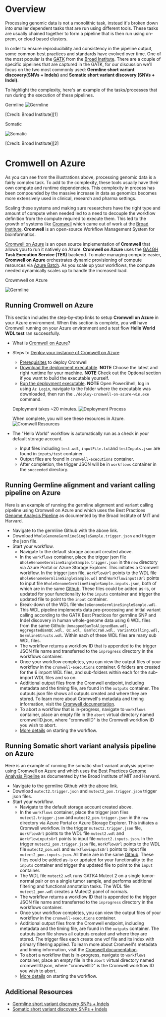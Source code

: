 # Overview

Processing genomic data is not a monolithic task, instead it's broken down into smaller dependent tasks that are run using different tools. These tasks are usually chained together to form a pipeline that is then run using on-prem, or cloud based clusters.

In order to ensure reproducibility and consistency in the pipeline output, some common best practices and standards have evolved over time. One of the most popular is the [GATK](https://gatk.broadinstitute.org/hc/en-us) from the [Broad Institute](https://www.broadinstitute.org/). There are a couple of specific pipelines that are captured in the GATK, for our discussion we'll focus on the two most commonly used: **Germline short variant discovery(SNVs + Indels)** and **Somatic short variant discovery (SNVs + Indel)**.

To highlight the complexity, here's an example of the tasks/processes that run during the execution of these pipelines.

Germline
![Germline](./../99-Images/cromwell_germline_short.png)

[Credit: Broad Institute][1]

Somatic

![Somatic](./../99-Images/cromwell_somatic_short.png)

[Credit: Broad Institute][2]


# Cromwell on Azure
As you can see from the illustrations above, processing genomic data is a fairly complex task. To add to the complexity, these tools usually have their own compute and runtime dependencies. This complexity in process has been compounded by the massive increase in data as genomics becomes more extensively used in clinical, research and pharma settings.

Scaling these systems and making sure researchers have the right type and amount of compute when needed led to a need to decouple the workflow definition from the compute required to execute them. This led to the growth of systems like [Cromwell](https://github.com/broadinstitute/cromwell) which came out of work at the [Broad Institute](https://www.broadinstitute.org/). **Cromwell** is an open-source Workflow Management System for bioinformatics.

[Cromwell on Azure](https://github.com/microsoft/CromwellOnAzure#Cromwell-on-Azure) is an open source implementation of **Cromwell** that allows you to run it natively on Azure. **Cromwell on Azure** uses the [GA4GH](https://github.com/ga4gh/wiki/wiki) **Task Execution Service (TES)** backend. To make managing compute easier, **Cromwell on Azure** orchestrates dynamic provisioning of compute resources via [Azure Batch](https://azure.microsoft.com/en-us/services/batch/). As you scale up your workflows, the compute needed dynamically scales up to handle the increased load.

Crowmwell on Azure

![Germline](./../99-Images/cromwell_azure.png)

## Running Cromwell on Azure

This section includes the step-by-step links to setup **Cromwell on Azure** in your Azure environment. When this section is complete, you will have Cromwell running on your Azure environment and a test flow **Hello World WDL test** ran successfully.

- What is [Cromwell on Azure](https://github.com/microsoft/CromwellOnAzure#cromwell-on-azure)?
- Steps to [Deploy your instance of Cromwell on Azure](https://github.com/microsoft/CromwellOnAzure#deploy-your-instance-of-cromwell-on-azure)
    - [Prerequisites](https://github.com/microsoft/CromwellOnAzure#prerequisites) to deploy Cromwell
    - [Download the deployment executable](https://github.com/microsoft/CromwellOnAzure#download-the-deployment-executable). **NOTE** Choose the latest and right runtime for your machine.
      **NOTE** Check out the Optional section if you want to build the executable yourself.
    - [Run the deployment executable](https://github.com/microsoft/CromwellOnAzure#run-the-deployment-executable). **NOTE** Open PowerShell, log in using `Az Login`, navigate to the folder where the executable was downloaded, then run the `./deploy-cromwell-on-azure-win.exe` command.

    Deployment takes ~20 minutes.
    ![Deployment Process](./../99-Images/cromwell-deploy.png)

    When complete, you will see these resources in Azure.
    ![Cromwell Resources](./../99-Images/cromwell_resources.png)
- The "Hello World" workflow is automatically run as a check in your default storage account.
    - Input files including `test.wdl`, `inputFile.txt`and `testInputs.json` are found in `inputs/test` container.
    - Output files are found in `cromwell-executions` container.
    - After completion, the trigger JSON will be in `workflows` container in the `succeeded` directory.

## Running Germline alignment and variant calling pipeline on Azure

Here is an example of running the germline alignment and variant calling pipeline using Cromwell on Azure and which uses the Best Practices [Genome Analysis Pipeline](https://github.com/microsoft/gatk4-genome-processing-pipeline-azure#germline-alignment-and-variant-calling-pipeline-on-azure) as documented by the Broad Institute of MIT and Harvard.

- Navigate to the germline Github with the above link.
- Download `WholeGenomeGermlineSingleSample.trigger.json` and trigger the json file.
- Start your workflow.
    - Navigate to the default storage account created above.
    - In the `workflows` container, place the trigger json file `WholeGenomeGermlineSingleSample.trigger.json` in the `new` directory via Azure Portal or Azure Storage Explorer. This initiates a Cromwell workflow. In the trigger json file, `WorkflowUrl` points to the WDL file `WholeGenomeGermlineSingleSample.wdl` and `WorkflowinputsUrl` points to input file `WholeGenomeGermlineSingleSample.inputs.json`, both of which are in the same [Github](https://github.com/microsoft/gatk4-genome-processing-pipeline-azure#germline-alignment-and-variant-calling-pipeline-on-azure). These files could be added as-is, or updated for your functionality to the `inputs` container and trigger the updated file to point to the `input` container.
    - Break-down of the WDL file `WholeGenomeGermlineSingleSample.wdl`. This WDL pipeline implements data pre-processing and initial variant calling according to the GATK Best Practices for germline SNP and Indel discovery in human whole-genome data using 6 WDL files from the same Github: `UnmappedBamToAlignedBam.wdl, AggregatedBamQC.wdl, Qc.wdl, BamToCram.wdl, VariantCalling.wdl, GermlineStructs.wdl`. Within each of these WDL files are many sub WDL files.
    - The workflow returns a workflow ID that is appended to the trigger JSON file name and transferred to the `inprogress` directory in the workflows container.
    - Once your workflow completes, you can view the output files of your workflow in the `cromwell-executions` container. 6 folders are created for the 6 import WDL files, and sub-folders within each for the sub-import WDL files and so on.
    - Additional output files from the Cromwell endpoint, including metadata and the timing file, are found in the `outputs` container. The outputs.json file shows all outputs created and where they are stored. To learn more about Cromwell's metadata and timing information, visit the [Cromwell documentation](https://cromwell.readthedocs.io/en/stable/).
    - To abort a workflow that is in-progress, navigate to `workflows` container, place an empty file in the `abort` virtual directory named cromwellID.json, where "cromwellID" is the Cromwell workflow ID you wish to abort.
    - [More details](https://github.com/microsoft/CromwellOnAzure/blob/master/docs/managing-your-workflow.md/#start-your-workflow) on starting the workflow.

## Running Somatic short variant analysis pipeline on Azure

Here is an example of running the somatic short variant analysis pipeline using Cromwell on Azure and which uses the Best Practices [Genome Analysis Pipeline](https://github.com/microsoft/gatk4-somatic-snvs-indels-azure#somatic-short-variant-analysis-pipeline-on-azure) as documented by the Broad Institute of MIT and Harvard.

- Navigate to the germline Github with the above link.
- Download `mutect2.trigger.json` and `mutect2_pon.trigger.json` trigger json files.
- Start your workflow.
    - Navigate to the default storage account created above.
    - In the `workflows` container, place the trigger json files `mutect2.trigger.json` and `mutect2_pon.trigger.json` in the `new` directory via Azure Portal or Azure Storage Explorer. This initiates a Cromwell workflow. In the trigger `mutect2.trigger.json` file, `WorkflowUrl` points to the WDL file `mutect2.wdl` and `WorkflowinputsUrl` points to input file `mutect2.inputs.json`. In the trigger `mutect2_pon.trigger.json` file, `WorkflowUrl` points to the WDL file `mutect2_pon.wdl` and `WorkflowinputsUrl` points to input file `mutect2_pon.inputs.json`. All these are in the same [Github](https://github.com/microsoft/gatk4-somatic-snvs-indels-azure#somatic-short-variant-analysis-pipeline-on-azure). These files could be added as-is or updated for your functionality to the `inputs` container and trigger the updated file to point to the `input` container.
    - The WDL file `mutect2.wdl` runs GATK4 Mutect 2 on a single tumor-normal pair or on a single tumor sample, and performs additional filtering and functional annotation tasks. The WDL file `mutect2_pon.wdl` creates a Mutect2 panel of normals.
    - The workflow returns a workflow ID that is appended to the trigger JSON file name and transferred to the `inprogress` directory in the workflows container.
    - Once your workflow completes, you can view the output files of your workflow in the `cromwell-executions` container.
    - Additional output files from the Cromwell endpoint, including metadata and the timing file, are found in the `outputs` container. The outputs.json file shows all outputs created and where they are stored. The trigger files each create one vcf file and its index with primary filtering applied. To learn more about Cromwell's metadata and timing information, visit the [Cromwell documentation](https://cromwell.readthedocs.io/en/stable/).
    - To abort a workflow that is in-progress, navigate to `workflows` container, place an empty file in the `abort` virtual directory named cromwellID.json, where "cromwellID" is the Cromwell workflow ID you wish to abort.
    - [More details](https://github.com/microsoft/CromwellOnAzure/blob/master/docs/managing-your-workflow.md/#start-your-workflow) on starting the workflow.

## Additional Resources
- [Germline short variant discovery SNPs + Indels](https://gatk.broadinstitute.org/hc/en-us/articles/360035535932-Germline-short-variant-discovery-SNPs-Indels-)
- [Somatic short variant discovery SNPs + Indels](https://gatk.broadinstitute.org/hc/en-us/articles/360035894731-Somatic-short-variant-discovery-SNVs-Indels-)